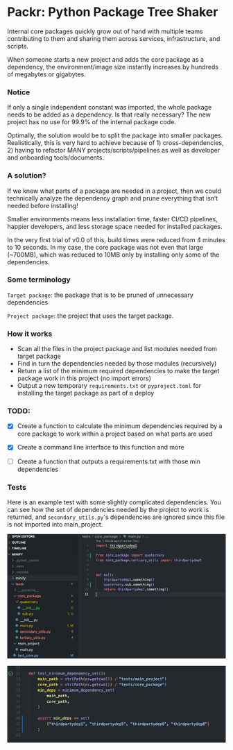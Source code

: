 # Packr: Python Package Tree Shaker

Internal core packages quickly grow out of hand with multiple teams contributing to them and sharing them across services, infrastructure, and scripts.

When someone starts a new project and adds the core package as a dependency, the environment/image size instantly increases by hundreds of megabytes or gigabytes.



### Notice 

If only a single independent constant was imported, the whole package needs to be added as a dependency. Is that really necessary? The new project has no use for 99.9% of the internal package code.

Optimally, the solution would be to split the package into smaller packages. Realistically, this is very hard to achieve because of 1) cross-dependencies, 2) having to refactor MANY projects/scripts/pipelines as well as developer and onboarding tools/documents.



### A solution?

If we knew what parts of a package are needed in a project, then we could technically analyze the dependency graph and prune everything that isn’t needed before installing!

Smaller environments means less installation time, faster CI/CD pipelines, happier developers, and less storage space needed for installed packages.

In the very first trial of v0.0 of this, build times were reduced from 4 minutes to 10 seconds. In my case, the core package was not even that large (~700MB), which was reduced to 10MB only by installing only some of the dependencies.


### Some terminology
`Target package`: the package that is to be pruned of unnecessary dependencies

`Project package`: the project that uses the target package.

### How it works
- Scan all the files in the project package and list modules needed from target package
- Find in turn the dependencies needed by those modules (recursively)
- Return a list of the minimum required dependencies to make the target package work in this project (no import errors)
- Output a new temporary `requirements.txt` or `pyproject.toml` for installing the target package as part of a deploy

### TODO:

- [x] Create a function to calculate the minimum dependencies required by a core package to work within a project based on what parts are used

- [x] Create a command line interface to this function and more

- [ ] Create a function that outputs a requirements.txt with those min dependencies


### Tests
Here is an example test with some slightly complicated dependencies. You can see how the set of dependencies needed by the project to work is returned, and `secondary_utils.py`'s dependencies are ignored since this file is not imported into main_project.

![](docs/2022-07-05-23-17-53.png)

![](docs/2022-07-05-23-35-01.png)
